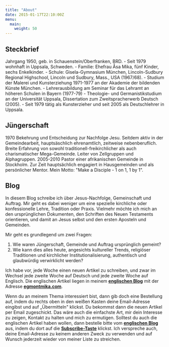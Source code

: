 ```yaml
---
title: "About"
date: 2015-01-17T22:10:00Z
menu:
  main:
    weight: 50
---
```



## Steckbrief
Jahrgang 1950, geb. in Schauenstein/Oberfranken, BRD. - Seit 1979 wohnhaft in Uppsala, Schweden. - Familie: Ehefrau Åsa Mika, fünf Kinder, sechs Enkelkinder. - Schule: Gisela-Gymnasium München, Lincoln-Sudbury Regional Highschool, Lincoln und Sudbury, Mass., USA (1967/68). - Studium der Malerei und Kunsterziehung 1971-1977 an der Akademie der bildenden Künste München. - Lehrerausbildung am Seminar für das Lehramt an höheren Schulen in Bayern (1977-79) - Theologie- und Germanistikstudium an der Universität Uppsala, Dissertation zum Zweitspracherwerb Deutsch (2005). - Seit 1979 tätig als Kunsterzieher und seit 2005 als Deutschlehrer in Uppsala.

## Jüngerschaft
1970 Bekehrung und Entscheidung zur Nachfolge Jesu. Seitdem aktiv in der Gemeindearbeit, hauptsäschlich ehrenamtlich, zeitweise nebenberuflich. Breite Erfahrung von sowohl traditionell-freikirchlicher als auch charismatischer Mega-Gemeinde. Leiter von Zellgruppen und Alphagruppen. 2005-2010 Pastor einer afrikanischen Gemeinde in Stockholm. Zur Zeit hauptsächlich engagiert in Hausgemeinden und als persönlicher Mentor. Mein Motto: "Make a Disciple - 1 on 1, 1 by 1".


## Blog

In diesem Blog schreibe ich über Jesus-Nachfolge, Gemeinschaft und Auftrag.
Mir geht es dabei weniger um eine spezielle kirchliche oder konfessionelle Lehre, Tradition oder Praxis. Vielmehr möchte ich mich an den ursprünglichen Dokumenten, den Schriften des Neuen Testaments orientieren, und damit an Jesus selbst und den ersten Aposteln und Gemeinden.

Mir geht es grundlegend um zwei Fragen:

1. Wie waren Jüngerschaft, Gemeinde und Auftrag ursprünglich gemeint?
1. Wie kann dies alles heute, angesichts kultureller Trends, religiöser Traditionen und kirchlicher Institutionalisierung, authentisch und glaubwürdig verwirklicht werden?

Ich habe vor, jede Woche einen neuen Artikel zu schreiben, und zwar im Wechsel jede zweite Woche auf Deutsch und jede zweite Woche auf Englisch. Die englischen Artikel liegen in meinem __[englischen Blog](http://egmontmika.com)__ mit der Adresse __[egmontmika.com](http://egmontmika.com)__.

Wenn du an meinem Thema interessiert bist, dann gib doch eine Bestellung auf, indem du rechts oben in den weißen Kasten deine Email-Adresse eingibst und auf „Übermitteln" klickst. Du bekommst dann die neuen Artikel per Email zugeschickt. Das wäre auch die einfachste Art, mir dein Interesse zu zeigen, Kontakt zu halten und mich zu ermutigen. Solltest du auch die englischen Artikel haben wollen, dann bestelle bitte vom __[englischen Blog](http://egmontmika.com/blog)__ aus, indem du dort auf die __[Subscribe-Taste](http://egmontmika.com/blog)__ klickst. Ich verspreche auch, deine Email-Adresse zu keinem anderen Zweck zu verwenden und auf Wunsch jederzeit wieder von meiner Liste zu streichen.
